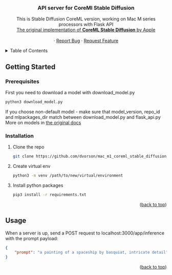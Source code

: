 <!-- Improved compatibility of back to top link: See: https://github.com/othneildrew/Best-README-Template/pull/73 -->
<a name="readme-top"></a>

<!-- PROJECT LOGO -->
<br />
<div align="center">

  <h3 align="center">API server for CoreMl Stable Diffusion</h3>

  <p align="center">
    This is Stable Diffusion CoreML version, working on Mac M series processors with Flask API
    <br />
    <a href="https://github.com/apple/ml-stable-diffusion">The original implementation of <strong>CoreML Stable Diffusion</strong> by Apple</a>
    <br />
    <br />
    ·
    <a href="https://github.com/dvorson/mac_m1_coreml_stable_diffusion_flask_api/issues">Report Bug</a>
    ·
    <a href="https://github.com/dvorson/mac_m1_coreml_stable_diffusion_flask_api/issues">Request Feature</a>
  </p>
</div>



<!-- TABLE OF CONTENTS -->
<details>
  <summary>Table of Contents</summary>
  <ol>
    <li>
      <a href="#getting-started">Getting Started</a>
      <ul>
        <li><a href="#prerequisites">Prerequisites</a></li>
        <li><a href="#installation">Installation</a></li>
      </ul>
    </li>
    <li><a href="#usage">Usage</a></li>
  </ol>
</details>


<!-- GETTING STARTED -->
## Getting Started

### Prerequisites

First you need to download a model with download_model.py
  ```sh
  python3 download_model.py
  ```
If you choose non-default model - make sure that model_version, repo_id and mlpackages_dir match between download_model.py and flask_api.py
More on models in <a href="https://github.com/apple/ml-stable-diffusion">the original docs</a>

### Installation

1. Clone the repo

   ```sh
   git clone https://github.com/dvorson/mac_m1_coreml_stable_diffusion_flask_api.git
   ```
2. Create virtual env 

   ```sh
   python3 -m venv /path/to/new/virtual/environment
   ```
3. Install python packages

   ```sh
   pip3 install -r requirements.txt
   ```

<p align="right">(<a href="#readme-top">back to top</a>)</p>

<!-- USAGE EXAMPLES -->
## Usage

When a server is up, send a POST request to localhost:3000/app/inference with the prompt payload:
```json
{
    "prompt": "a painting of a spaceship by basquiat, intricate detail"
}
```

<p align="right">(<a href="#readme-top">back to top</a>)</p>
